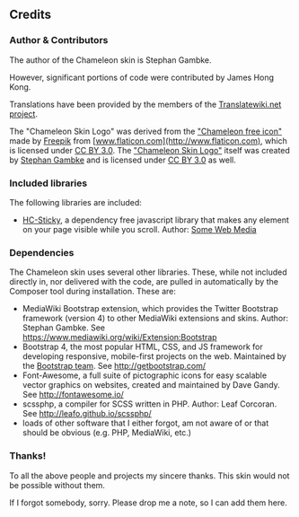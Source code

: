## Credits

### Author & Contributors

The author of the Chameleon skin is Stephan Gambke.

However, significant portions of code were contributed by James Hong Kong.

Translations have been provided by the members of the [Translatewiki.net
project](https://translatewiki.net).

The "Chameleon Skin Logo" was derived from the ["Chameleon free
icon"](http://www.flaticon.com/free-icon/chameleon_36320) made by
[Freepik](http://www.freepik.com) from
[www.flaticon.com](http://www.flaticon.com), which is licensed under [CC BY
3.0](http://creativecommons.org/licenses/by/3.0/). The ["Chameleon Skin
Logo"](Chameleon.svg) itself
was created by [Stephan Gambke](https://www.mediawiki.org/wiki/User:F.trott) and
is licensed under [CC BY 3.0](http://creativecommons.org/licenses/by/3.0/) as
well.

### Included libraries

The following libraries are included:
* [HC-Sticky](https://github.com/somewebmedia/hc-sticky), a dependency free
  javascript library that makes any element on your page visible while you
  scroll. Author: [Some Web Media](http://somewebmedia.com)


### Dependencies

The Chameleon skin uses several other libraries. These, while not included
directly in, nor delivered with the code, are pulled in automatically by the
Composer tool during installation. These are:
* MediaWiki Bootstrap extension, which provides the Twitter Bootstrap
  framework (version 4) to other MediaWiki extensions and skins. Author: Stephan
  Gambke. See https://www.mediawiki.org/wiki/Extension:Bootstrap
* Bootstrap 4, the most popular HTML, CSS, and JS framework for
  developing responsive, mobile-first projects on the web. Maintained by the
  [Bootstrap team](https://getbootstrap.com/docs/4.3/about/team/). See
  http://getbootstrap.com/
* Font-Awesome, a full suite of pictographic icons for easy scalable vector
  graphics on websites, created and maintained by Dave Gandy. See
  http://fontawesome.io/
* scssphp, a compiler for SCSS written in PHP. Author: Leaf Corcoran. See
  http://leafo.github.io/scssphp/  
* loads of other software that I either forgot, am not aware of or that should
  be obvious (e.g. PHP, MediaWiki, etc.)

### Thanks!

To all the above people and projects my sincere thanks. This skin would not be
possible without them.

If I forgot somebody, sorry. Please drop me a note, so I can add them here.
